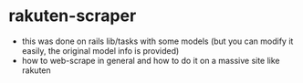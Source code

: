 # rakuten-scraper

- this was done on rails lib/tasks with some models (but you can modify it easily, the original model info is provided)
- how to web-scrape in general and how to do it on a massive site like rakuten
